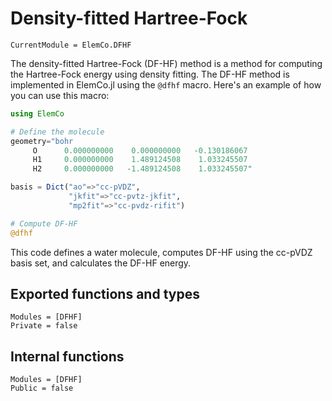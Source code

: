 # Density-fitted Hartree-Fock

```@meta
CurrentModule = ElemCo.DFHF
```

The density-fitted Hartree-Fock (DF-HF) method is a method for computing
the Hartree-Fock energy using density fitting. The DF-HF method is
implemented in ElemCo.jl using the `@dfhf` macro. Here's an example of
how you can use this macro:

```julia
using ElemCo

# Define the molecule
geometry="bohr
     O      0.000000000    0.000000000   -0.130186067
     H1     0.000000000    1.489124508    1.033245507
     H2     0.000000000   -1.489124508    1.033245507"

basis = Dict("ao"=>"cc-pVDZ",
             "jkfit"=>"cc-pvtz-jkfit",
             "mp2fit"=>"cc-pvdz-rifit")

# Compute DF-HF
@dfhf
```

This code defines a water molecule, computes DF-HF using the cc-pVDZ
basis set, and calculates the DF-HF energy.

## Exported functions and types

```@autodocs
Modules = [DFHF]
Private = false
```

## Internal functions
```@autodocs
Modules = [DFHF]
Public = false
```  
